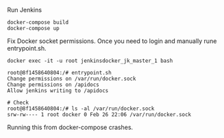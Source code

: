 Run Jenkins

```
docker-compose build
docker-compose up
```


Fix Docker socket permissions.
Once you need to login and manually rune entrypoint.sh.

```
docker exec -it -u root jenkinsdocker_jk_master_1 bash

root@8f1458640804:/# entrypoint.sh
Change permissions on /var/run/docker.sock
Change permissions on /apidocs
Allow jenkins writing to /apidocs

# Check
root@8f1458640804:/# ls -al /var/run/docker.sock
srw-rw---- 1 root docker 0 Feb 26 22:06 /var/run/docker.sock
```

Running this from docker-compose crashes.
